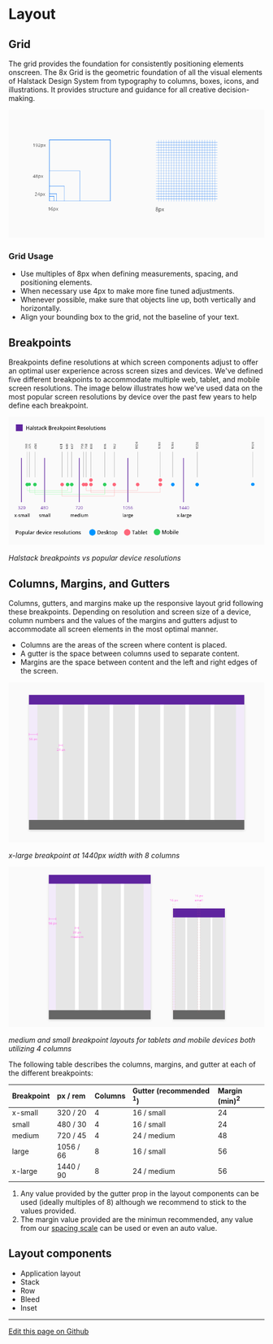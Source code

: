 
# Layout


## Grid

The grid provides the foundation for consistently positioning elements onscreen. The 8x Grid is the geometric foundation of all the visual elements of Halstack Design System from typography to columns, boxes, icons, and illustrations. It provides structure and guidance for all creative decision-making.

![layout grid](images/layout_grid.png)

### Grid Usage
- Use multiples of 8px when defining measurements, spacing, and positioning elements.
- When necessary use 4px to make more fine tuned adjustments.
- Whenever possible, make sure that objects line up, both vertically and horizontally.
- Align your bounding box to the grid, not the baseline of your text.


## Breakpoints

Breakpoints define resolutions at which screen components adjust to offer an optimal user experience across screen sizes and devices. We've defined five different breakpoints to accommodate multiple web, tablet, and mobile screen resolutions. The image below illustrates how we've used data on the most popular screen resolutions by device over the past few years to help define each breakpoint.

![layout breakpoints](images/layout_breakpoints.png)

_Halstack breakpoints vs popular device resolutions_


## Columns, Margins, and Gutters

Columns, gutters, and margins make up the responsive layout grid following these breakpoints. Depending on resolution and screen size of a device, column numbers and the values of the margins and gutters adjust to accommodate all screen elements in the most optimal manner.

- Columns are the areas of the screen where content is placed. 
- A gutter is the space between columns used to separate content.
- Margins are the space between content and the left and right edges of the screen.

![layout breakpoints](images/layout_xlarge_1440.png)

_x-large breakpoint at 1440px width with 8 columns_

![layout breakpoints](images/layout_medium_small.png)

_medium and small breakpoint layouts for tablets and mobile devices both utilizing 4 columns_

The following table describes the columns, margins, and gutter at each of the different breakpoints:

| Breakpoint   | px / rem    | Columns     | Gutter (recommended <sup>1</sup>)   | Margin (min)<sup>2</sup>   |
| :----------- | :---------- | :---------- | :------- | :------- |
| x-small      | 320 / 20    |      4      |    16 / small   | 24      | 
| small        | 480 / 30    |      4      |    16 / small   | 24       | 
| medium       | 720 / 45    |      4      |    24 / medium   | 48       | 
| large        | 1056 / 66   |      8      |    16 / small  | 56       | 
| x-large      | 1440 / 90   |      8      |    24 / medium  | 56       | 

1. Any value provided by the gutter prop in the layout components can be used (ideally multiples of 8) although we recommend to stick to the values provided.
2. The margin value provided are the minimun recommended, any value from our [spacing scale](#) can be used or even an auto value.
## Layout components

* Application layout
* Stack
* Row
* Bleed
* Inset

____________________________________________________________

[Edit this page on Github](https://github.com/dxc-technology/halstack-style-guide/blob/master/guidelines/principles/layout/README.md)
